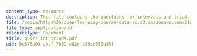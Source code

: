 ```yaml
---
content_type: resource
description: This file contains the questions for intervals and triads.
file: /media/https%3A/open-learning-course-data-rc.s3.amazonaws.com/21m-301-harmony-and-counterpoint-i-spring-2005/be376a03abcf7b09e82cb35ce038a35f_quiz7_int_triads.pdf
file_type: application/pdf
resourcetype: Document
title: quiz7_int_triads.pdf
uid: be376a03-abcf-7b09-e82c-b35ce038a35f
---
```

